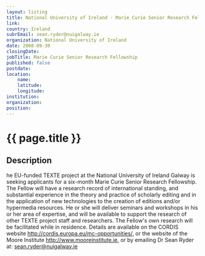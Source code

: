 ```yaml
---
layout: listing
title: National University of Ireland - Marie Curie Senior Research Fellowship
link:
country: Ireland
subrEmail: sean.ryder@nuigalway.ie
organization: National University of Ireland 
date: 2008-09-30
closingDate: 
jobTitle: Marie Curie Senior Research Fellowship
published: false
postdate:
location:
	name: 
	latitude: 
	longitude: 
institution: 
organization: 
position: 
--- 
```



# {{ page.title }}

## Description



he EU-funded TEXTE project at the National University of Ireland
Galway is seeking applicants for a six-month Marie Curie Senior
Research Fellowship. The Fellow will have a research record of
international standing, and substantial experience in the theory and
practice of scholarly editing and in the application of new
technologies to the creation of editions and/or hypermedia resources.
He or she will deliver seminars and workshops in his or her area of
expertise, and will be available to support the research of other
TEXTE project staff and researchers. The Fellow's own research will
be facilitated while in residence. Details are available on the
CORDIS website <http://cordis.europa.eu/mc-opportunities/>, or the
website of the Moore Institute <http://www.mooreinstitute.ie>, or by
emailing Dr Sean Ryder at: sean.ryder@nuigalway.ie

